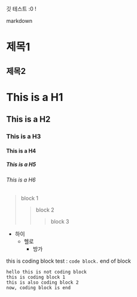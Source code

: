 
 깃 테스트 :0 !

  markdown

  제목1
  ======
  제목2
  ------
# This is a H1
## This is a H2
### This is a H3
#### This is a H4
##### This is a H5
###### This is a H6

> block 1
>> block 2
>>> block 3

* 하이
    * 헬로
        * 방가

this is coding block test : `code block.` end of block

    hello this is not coding block
    this is coding block 1
    this is also coding block 2
    now, coding block is end